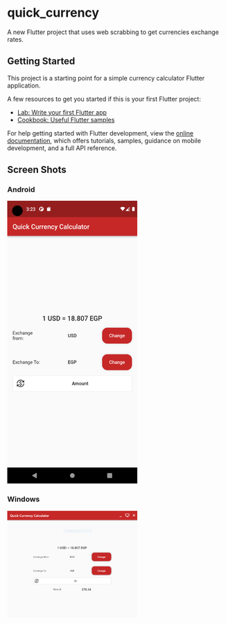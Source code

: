 # quick_currency

A new Flutter project that uses web scrabbing to get currencies exchange rates.

## Getting Started

This project is a starting point for a simple currency calculator Flutter application.

A few resources to get you started if this is your first Flutter project:

- [Lab: Write your first Flutter app](https://docs.flutter.dev/get-started/codelab)
- [Cookbook: Useful Flutter samples](https://docs.flutter.dev/cookbook)

For help getting started with Flutter development, view the
[online documentation](https://docs.flutter.dev/), which offers tutorials,
samples, guidance on mobile development, and a full API reference.

## Screen Shots

### Android

<img src="Screenshot_1656811420.png" width="300" title="Android Screenshot" alt="Android Screenshot" />

### Windows

<img src="WindowsScreenshot.PNG" width="300" title="Windows Screenshot" alt="Windows Screenshot" />
